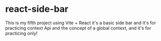# react-side-bar
This is my fifth project using Vite + React it's a basic side bar and it's for practicing context Api and the concept of a global context, and it's for practicing only!
